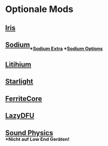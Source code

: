 # **Optionale Mods**

## [Iris](https://cdn.modrinth.com/data/YL57xq9U/versions/1.19.x-v1.2.6/iris-mc1.19.1-1.2.6.jar)
## [Sodium](https://cdn.modrinth.com/data/AANobbMI/versions/mc1.19-0.4.2/sodium-fabric-mc1.19-0.4.2%2Bbuild.16.jar)<sub><sub>*[Sodium Extra](https://cdn.modrinth.com/data/PtjYWJkn/versions/mc1.19-0.4.6/sodium-extra-0.4.6%2Bmc1.19-build.47.jar) *[Sodium Options](https://cdn.modrinth.com/data/Bh37bMuy/versions/mc1.19-1.4.4/reeses_sodium_options-1.4.4%2Bmc1.19-build.47.jar)</sup></sub>
## [Litihium](https://cdn.modrinth.com/data/gvQqBUqZ/versions/mc1.19-0.8.0/lithium-fabric-mc1.19-0.8.0.jar)
## [Starlight](https://cdn.modrinth.com/data/H8CaAYZC/versions/1.1.1+1.19/starlight-1.1.1%2Bfabric.ae22326.jar)
## [FerriteCore](https://cdn.modrinth.com/data/uXXizFIs/versions/5.0.0-fabric/ferritecore-5.0.0-fabric.jar)
## [LazyDFU](https://cdn.modrinth.com/data/hvFnDODi/versions/0.1.3/lazydfu-0.1.3.jar)


## [Sound Physics](https://cdn.modrinth.com/data/qyVF9oeo/versions/fabric-1.19-1.0.6/soundphysics-fabric-1.19-1.0.6.jar)</br><sub><sup>*Nicht auf Low End Geräten!</sub></sup>

